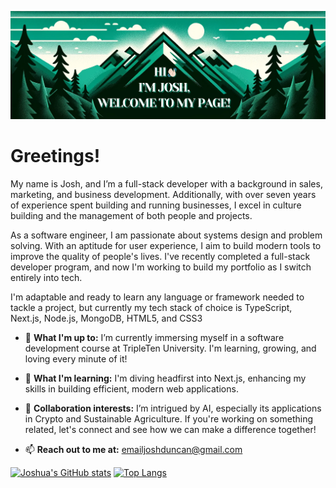 ![Header](./githubHeader.png)
# Greetings!

My name is Josh, and I’m a full-stack developer with a background in sales, marketing, and business development. Additionally, with over seven years of experience spent building and running businesses, I excel in culture building and the management of both people and projects.

As a software engineer, I am passionate about systems design and problem solving. With an aptitude for user experience, I aim to build modern tools to improve the quality of people's lives. I've recently completed a full-stack developer program, and now I'm working to build my portfolio as I switch entirely into tech.

I'm adaptable and ready to learn any language or framework needed to tackle a project, but currently my tech stack of choice is TypeScript, Next.js, Node.js, MongoDB, HTML5, and CSS3

- 🔭 **What I'm up to:** I’m currently immersing myself in a software development course at TripleTen University. I'm learning, growing, and loving every minute of it!

- 🌱 **What I'm learning:** I'm diving headfirst into Next.js, enhancing my skills in building efficient, modern web applications.

- 👯 **Collaboration interests:** I’m intrigued by AI, especially its applications in Crypto and Sustainable Agriculture. If you're working on something related, let's connect and see how we can make a difference together!

- 📫 **Reach out to me at:** [emailjoshduncan@gmail.com](mailto:emailjoshduncan@gmail.com)

[![Joshua's GitHub stats](https://github-readme-stats.vercel.app/api?username=jduncan017&theme=gotham&rank_icon=github&show_icons=true&line_height=28)](https://github.com/anuraghazra/github-readme-stats)
[![Top Langs](https://github-readme-stats.vercel.app/api/top-langs/?username=jduncan017&theme=gotham&layout=donut)](https://github.com/anuraghazra/github-readme-stats)
